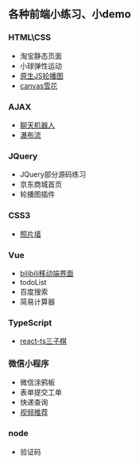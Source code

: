 ## 各种前端小练习、小demo

### HTML\CSS 
- 淘宝静态页面
- 小球弹性运动
- [原生JS轮播图](https://github.com/zhh10/practive/tree/master/%E5%8E%9F%E7%94%9FJS%E8%BD%AE%E6%92%AD%E5%9B%BE)
- [canvas雪花](https://github.com/zhh10/practive/tree/master/canvas%E9%9B%AA%E8%8A%B1)

### AJAX
- [聊天机器人](https://github.com/zhh10/practive/tree/master/%E8%81%8A%E5%A4%A9%E6%9C%BA%E5%99%A8%E4%BA%BA)
- [瀑布流](https://github.com/zhh10/practive/tree/master/%E7%80%91%E5%B8%83%E6%B5%81)

### JQuery 
- JQuery部分源码练习
- 京东商城首页
- 轮播图插件

### CSS3
- [照片墙](https://github.com/zhh10/practive/tree/master/%E7%85%A7%E7%89%87%E5%A2%99)

### Vue 
- [bilibili移动端界面](https://github.com/zhh10/practive/tree/master/bilibili%E7%A7%BB%E5%8A%A8%E7%AB%AF%E7%95%8C%E9%9D%A2)
- todoList
- 百度搜索
- 简易计算器

### TypeScript 
- [react-ts三子棋](https://github.com/zhh10/practive/tree/master/react-ts-%E4%B8%89%E5%AD%90%E6%A3%8B)

### 微信小程序
- 微信涂鸦板
- 表单提交工单
- 快递查询
- [视频推荐](https://github.com/zhh10/practive/tree/master/%E6%8E%A8%E8%8D%90%E8%A7%86%E9%A2%91)

### node 
- 验证码

